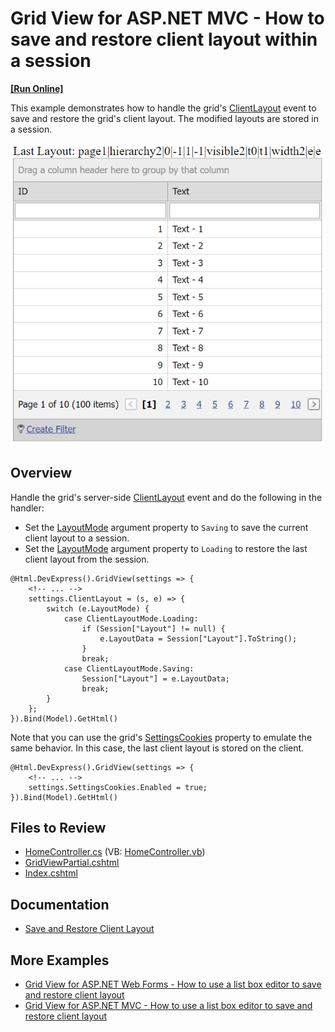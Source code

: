 # Grid View for ASP.NET MVC - How to save and restore client layout within a session
<!-- run online -->
**[[Run Online]](https://codecentral.devexpress.com/t205817/)**
<!-- run online end -->

This example demonstrates how to handle the grid's [ClientLayout](https://docs.devexpress.com/AspNetMvc/DevExpress.Web.Mvc.GridSettingsBase.ClientLayout) event to save and restore the grid's client layout. The modified layouts are stored in a session.

![Save and restore client layout](ClientLayoutToSession.png)

## Overview

Handle the grid's server-side [ClientLayout]() event and do the following in the handler:
* Set the [LayoutMode](https://docs.devexpress.com/AspNet/DevExpress.Web.ASPxClientLayoutArgs.LayoutMode) argument property to `Saving` to save the current client layout to a session.
* Set the [LayoutMode](https://docs.devexpress.com/AspNet/DevExpress.Web.ASPxClientLayoutArgs.LayoutMode) argument property to `Loading` to restore the last client layout from the session.

```cshtml
@Html.DevExpress().GridView(settings => {
    <!-- ... -->
    settings.ClientLayout = (s, e) => {
        switch (e.LayoutMode) {
            case ClientLayoutMode.Loading:
                if (Session["Layout"] != null) {
                    e.LayoutData = Session["Layout"].ToString();
                }
                break;
            case ClientLayoutMode.Saving:
                Session["Layout"] = e.LayoutData;
                break;
        }
    };
}).Bind(Model).GetHtml()
```

Note that you can use the grid's [SettingsCookies](https://docs.devexpress.com/AspNetMvc/DevExpress.Web.Mvc.GridViewSettings.SettingsCookies) property to emulate the same behavior. In this case, the last client layout is stored on the client.

```cshtml
@Html.DevExpress().GridView(settings => {
    <!-- ... -->
    settings.SettingsCookies.Enabled = true;
}).Bind(Model).GetHtml()
```

## Files to Review

* [HomeController.cs](./CS/DXWebApplication1/Controllers/HomeController.cs) (VB: [HomeController.vb](./VB/DXWebApplication1/Controllers/HomeController.vb))
* [GridViewPartial.cshtml](./CS/DXWebApplication1/Views/Home/GridViewPartial.cshtml)
* [Index.cshtml](./CS/DXWebApplication1/Views/Home/Index.cshtml)

## Documentation

* [Save and Restore Client Layout](https://docs.devexpress.com/AspNet/4342/components/grid-view/concepts/save-and-restore-client-layout)

## More Examples

* [Grid View for ASP.NET Web Forms - How to use a list box editor to save and restore client layout](https://github.com/DevExpress-Examples/asp-net-web-forms-grid-use-listbox-to-save-and-restore-client-layout)
* [Grid View for ASP.NET MVC - How to use a list box editor to save and restore client layout](https://github.com/DevExpress-Examples/gridview-how-to-track-clientlayout-with-a-separate-listbox-t146962)
